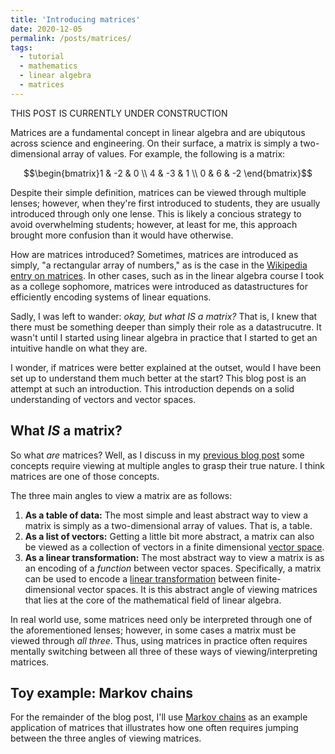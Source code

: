 ```yaml
---
title: 'Introducing matrices'
date: 2020-12-05
permalink: /posts/matrices/
tags:
  - tutorial
  - mathematics
  - linear algebra
  - matrices
---
```


THIS POST IS CURRENTLY UNDER CONSTRUCTION

Matrices are a fundamental concept in linear algebra and are ubiqutous across science and engineering. On their surface, a matrix is simply a two-dimensional array of values. For example, the following is a matrix:

$$\begin{bmatrix}1 & -2 & 0 \\ 4 & -3 & 1 \\ 0 & 6 & -2 \end{bmatrix}$$

Despite their simple definition, matrices can be viewed through multiple lenses; however, when they're first introduced to students, they are usually introduced through only one lense. This is likely a concious strategy to avoid overwhelming students; however, at least for me, this approach brought more confusion than it would have otherwise.

How are matrices introduced?  Sometimes, matrices are introduced as simply, "a rectangular array of numbers," as is the case in the [Wikipedia entry on matrices](https://en.wikipedia.org/wiki/Matrix_(mathematics)).  In other cases, such as in the linear algebra course I took as a college sophomore, matrices were introduced as datastructures for efficiently encoding systems of linear equations. 

Sadly, I was left to wander: *okay, but what IS a matrix?* That is, I knew that there must be something deeper than simply their role as a datastrucutre. It wasn't until I started using linear algebra in practice that I started to get an intuitive handle on what they are. 

I wonder, if matrices were better explained at the outset, would I have been set up to understand them much better at the start? This blog post is an attempt at such an introduction.  This introduction depends on a solid understanding of vectors and vector spaces. 

What *IS* a matrix?
-------------

So what *are* matrices?  Well, as I discuss in my [previous blog post](https://mbernste.github.io/posts/understanding_3d/) some concepts require viewing at multiple angles to grasp their true nature. I think matrices are one of those concepts.

The three main angles to view a matrix are as follows:

1. **As a table of data:** The most simple and least abstract way to view a matrix is simply as a two-dimensional array of values. That is, a table. 
2. **As a list of vectors:** Getting a little bit more abstract, a matrix can also be viewed as a collection of vectors in a finite dimensional [vector space](https://en.wikipedia.org/wiki/Vector_space).
3. **As a linear transformation:** The most abstract way to view a matrix is as an encoding of a *function* between vector spaces.  Specifically, a matrix can be used to encode a [linear transformation](https://en.wikipedia.org/wiki/Linear_map) between finite-dimensional vector spaces. It is this abstract angle of viewing matrices that lies at the core of the mathematical field of linear algebra.  

In real world use, some matrices need only be interpreted through one of the aforementioned lenses; however, in some cases a matrix must be viewed through *all three*.  Thus, using matrices in practice often requires mentally switching between all three of these ways of viewing/interpreting matrices.  

Toy example: Markov chains
-----------

For the remainder of the blog post, I'll use [Markov chains](https://en.wikipedia.org/wiki/Markov_chain) as an example application of matrices that illustrates how one often requires jumping between the three angles of viewing matrices. 

